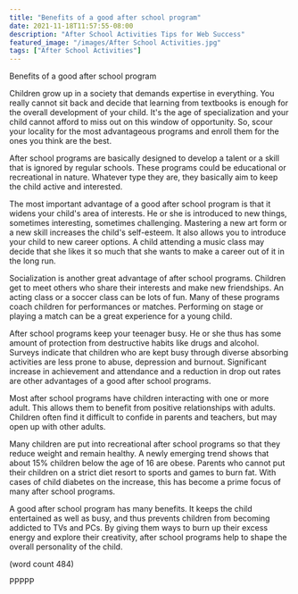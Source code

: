 ```yaml
---
title: "Benefits of a good after school program"
date: 2021-11-18T11:57:55-08:00
description: "After School Activities Tips for Web Success"
featured_image: "/images/After School Activities.jpg"
tags: ["After School Activities"]
---
```


Benefits of a good after school program

Children grow up in a society that demands expertise in everything. You
really cannot sit back and decide that learning from textbooks is enough 
for the overall development of your child. It's the age of specialization 
and your child cannot afford to miss out on this window of opportunity. 
So, scour your locality for the most advantageous programs and enroll them 
for the ones you think are the best.

After school programs are basically designed to develop a talent or a 
skill that is ignored by regular schools. These programs could be 
educational or recreational in nature. Whatever type they are, they 
basically aim to keep the child active and interested. 

The most important advantage of a good after school program is that it 
widens your child's area of interests. He or she is introduced to new 
things, sometimes interesting, sometimes challenging. Mastering a new art 
form or a new skill increases the child's self-esteem. It also allows you 
to introduce your child to new career options. A child attending a music 
class may decide that she likes it so much that she wants to make a career 
out of it in the long run. 

Socialization is another great advantage of after school programs. 
Children get to meet others who share their interests and make new 
friendships. An acting class or a soccer class can be lots of fun. Many of 
these programs coach children for performances or matches. Performing on 
stage or playing a match can be a great experience for a young child. 

After school programs keep your teenager busy. He or she thus has some 
amount of protection from destructive habits like drugs and alcohol. 
Surveys indicate that children who are kept busy through diverse absorbing 
activities are less prone to abuse, depression and burnout. Significant 
increase in achievement and attendance and a reduction in drop out rates 
are other advantages of a good after school programs.

Most after school programs have children interacting with one or more 
adult. This allows them to benefit from positive relationships with 
adults. Children often find it difficult to confide in parents and 
teachers, but may open up with other adults. 

Many children are put into recreational after school programs so that they 
reduce weight and remain healthy. A newly emerging trend shows that about 
15% children below the age of 16 are obese. Parents who cannot put their 
children on a strict diet resort to sports and games to burn fat. With 
cases of child diabetes on the increase, this has become a prime focus of 
many after school programs.

A good after school program has many benefits. It keeps the child 
entertained as well as busy, and thus prevents children from becoming 
addicted to TVs and PCs. By giving them ways to burn up their excess energy 
and explore their creativity, after school programs help to shape the 
overall personality of the child. 

(word count 484)

PPPPP

